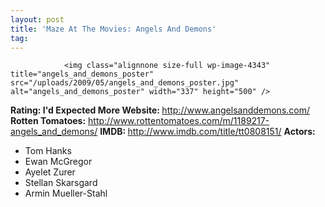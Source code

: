 ```yaml
---
layout: post
title: 'Maze At The Movies: Angels And Demons'
tag: 
---
```



                <img class="alignnone size-full wp-image-4343" title="angels_and_demons_poster" src="/uploads/2009/05/angels_and_demons_poster.jpg" alt="angels_and_demons_poster" width="337" height="500" />
<p><strong>Rating: I'd Expected More
Website: </strong><a href="http://www.angelsanddemons.com/"><a href="http://www.angelsanddemons.com/">http://www.angelsanddemons.com/</a></a>
<strong>Rotten Tomatoes:</strong> <a href="http://www.rottentomatoes.com/m/1189217-angels_and_demons/"><a href="http://www.rottentomatoes.com/m/1189217-angels_and_demons/">http://www.rottentomatoes.com/m/1189217-angels_and_demons/</a></a>
<strong>IMDB: </strong><a href="http://www.imdb.com/title/tt0808151/"><a href="http://www.imdb.com/title/tt0808151/">http://www.imdb.com/title/tt0808151/</a></a>
<strong>Actors:</strong></p>
<ul>
    <li>Tom Hanks</li>
    <li>Ewan McGregor</li>
    <li>Ayelet Zurer</li>
    <li>Stellan Skarsgard</li>
    <li>Armin Mueller-Stahl</li>
</ul>
            
